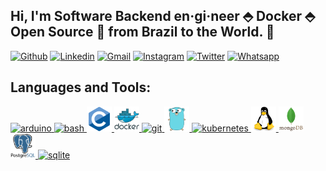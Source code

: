 <!-- Your title -->
## Hi, I'm Software Backend en·gi·neer ⬘ Docker ⬘ Open Source 🚀 from Brazil to the World. 👋

<!--
**wborbajr/wborbajr** is a ✨ _special_ ✨ repository because its `README.md` (this file) appears on your GitHub profile.
-->

[![Github](https://img.shields.io/badge/-Github-000?style=flat&logo=Github&logoColor=white)](https://github.com/wborbajr)
[![Linkedin](https://img.shields.io/badge/-LinkedIn-blue?style=flat&logo=Linkedin&logoColor=white)](https://linkedin.com/in/wborbajr/)
[![Gmail](https://img.shields.io/badge/-Gmail-c14438?style=flat&logo=Gmail&logoColor=white)](mailto:wborbajr@gmail.com)
[![Instagram](https://img.shields.io/badge/-Instagram-c13584?style=flat&labelColor=c13584&logo=instagram&logoColor=white)](https://www.instagram.com/waldirborbajr/)
[![Twitter](https://img.shields.io/badge/-Twitter-1ca0f1?style=flat-square&labelColor=1ca0f1&logo=twitter&logoColor=white&link=https://twitter.com/waldirborbajr)](https://twitter.com/waldirborbajr)
[![Whatsapp](https://img.shields.io/badge/-Whatsapp-4CA143?style=flat-square&labelColor=4CA143&logo=whatsapp&logoColor=white&link=https://api.whatsapp.com/send?phone=5541991853938)](https://api.whatsapp.com/send?phone=5541991853938)

<h2 align="left">Languages and Tools:</h3>
<p align="left"> <a href="https://www.arduino.cc/" target="_blank"> <img src="https://cdn.worldvectorlogo.com/logos/arduino-1.svg" alt="arduino" width="40" height="40"/> </a> <a href="https://www.gnu.org/software/bash/" target="_blank"> <img src="https://www.vectorlogo.zone/util/preview.html?image=/logos/gnu_bash/gnu_bash-icon.svg" alt="bash" width="40" height="40"/> </a> <a href="https://www.cprogramming.com/" target="_blank"> <img src="https://raw.githubusercontent.com/devicons/devicon/master/icons/c/c-original.svg" alt="c" width="40" height="40"/> </a> <a href="https://www.docker.com/" target="_blank"> <img src="https://raw.githubusercontent.com/devicons/devicon/master/icons/docker/docker-original-wordmark.svg" alt="docker" width="40" height="40"/> </a> <a href="https://git-scm.com/" target="_blank"> <img src="https://www.vectorlogo.zone/logos/git-scm/git-scm-icon.svg" alt="git" width="40" height="40"/> </a> <a href="https://golang.org" target="_blank"> <img src="https://raw.githubusercontent.com/devicons/devicon/master/icons/go/go-original.svg" alt="go" width="40" height="40"/> </a> <a href="https://kubernetes.io" target="_blank"> <img src="https://www.vectorlogo.zone/logos/kubernetes/kubernetes-icon.svg" alt="kubernetes" width="40" height="40"/> </a> <a href="https://www.linux.org/" target="_blank"> <img src="https://raw.githubusercontent.com/devicons/devicon/master/icons/linux/linux-original.svg" alt="linux" width="40" height="40"/> </a> <a href="https://www.mongodb.com/" target="_blank"> <img src="https://raw.githubusercontent.com/devicons/devicon/master/icons/mongodb/mongodb-original-wordmark.svg" alt="mongodb" width="40" height="40"/> </a> <a href="https://www.postgresql.org" target="_blank"> <img src="https://raw.githubusercontent.com/devicons/devicon/master/icons/postgresql/postgresql-original-wordmark.svg" alt="postgresql" width="40" height="40"/> </a> <a href="https://www.sqlite.org/" target="_blank"> <img src="https://www.vectorlogo.zone/logos/sqlite/sqlite-icon.svg" alt="sqlite" width="40" height="40"/> </a> </p>
